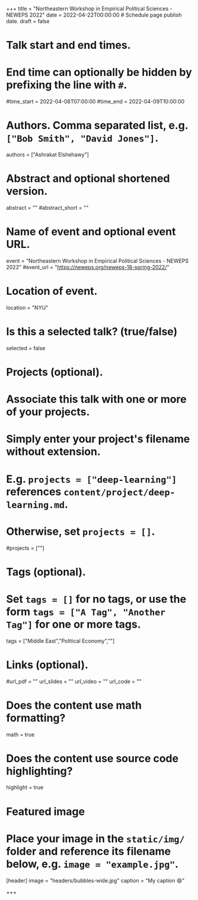 
+++
title = "Northeastern Workshop in Empirical Political Sciences - NEWEPS 2022"
date = 2022-04-22T00:00:00  # Schedule page publish date.
draft = false

# Talk start and end times.
#   End time can optionally be hidden by prefixing the line with `#`.
#time_start = 2022-04-08T07:00:00
#time_end = 2022-04-09T10:00:00

# Authors. Comma separated list, e.g. `["Bob Smith", "David Jones"]`.
authors = ["Ashrakat Elshehawy"]

# Abstract and optional shortened version.
abstract = ""
#abstract_short = ""

# Name of event and optional event URL.
event = "Northeastern Workshop in Empirical Political Sciences - NEWEPS 2022"
#event_url = "https://neweps.org/neweps-18-spring-2022/"

# Location of event.
location = "NYU"

# Is this a selected talk? (true/false)
selected = false

# Projects (optional).
#   Associate this talk with one or more of your projects.
#   Simply enter your project's filename without extension.
#   E.g. `projects = ["deep-learning"]` references `content/project/deep-learning.md`.
#   Otherwise, set `projects = []`.
#projects = [""]

# Tags (optional).
#   Set `tags = []` for no tags, or use the form `tags = ["A Tag", "Another Tag"]` for one or more tags.
tags = ["Middle East","Political Economy",""]

# Links (optional).
#url_pdf = ""
url_slides = ""
url_video = ""
url_code = ""

# Does the content use math formatting?
math = true

# Does the content use source code highlighting?
highlight = true

# Featured image
# Place your image in the `static/img/` folder and reference its filename below, e.g. `image = "example.jpg"`.
[header]
image = "headers/bubbles-wide.jpg"
caption = "My caption :smile:"

+++
